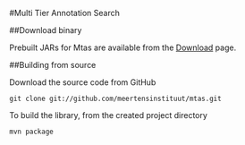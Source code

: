 #Multi Tier Annotation Search

##Download binary

Prebuilt JARs for Mtas are available from the [Download](downloads.html) page.

##Building from source

Download the source code from GitHub

```
git clone git://github.com/meertensinstituut/mtas.git
```

To build the library, from the created project directory

```
mvn package
```


